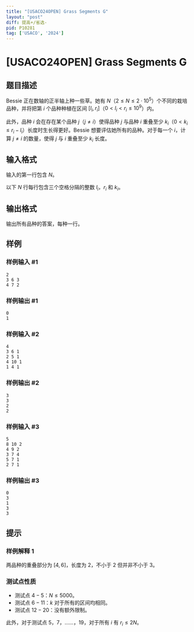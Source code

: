 ```yaml
---
title: "[USACO24OPEN] Grass Segments G"
layout: "post"
diff: 提高+/省选-
pid: P10281
tag: ['USACO', '2024']
---
```

# [USACO24OPEN] Grass Segments G
## 题目描述

Bessie 正在数轴的正半轴上种一些草。她有 $N$（$2\le N\le 2\cdot 10^5$）个不同的栽培品种，并将把第 $i$ 个品种种植在区间 $[l_i,r_i]$（$0<l_i<r_i\le 10^9$）内。

此外，品种 $i$ 会在存在某个品种 $j$（$j\neq i$）使得品种 $j$ 与品种 $i$ 重叠至少 $k_i$（$0<k_i\le r_i-l_i$）长度时生长得更好。Bessie 想要评估她所有的品种。对于每一个 $i$，计算 $j\neq i$ 的数量，使得 $j$ 与 $i$ 重叠至少 $k_i$ 长度。 
## 输入格式

输入的第一行包含 $N$。

以下 $N$ 行每行包含三个空格分隔的整数 $l_i$，$r_i$ 和 $k_i$。 
## 输出格式

输出所有品种的答案，每种一行。
## 样例

### 样例输入 #1
```
2
3 6 3
4 7 2
```
### 样例输出 #1
```
0
1
```
### 样例输入 #2
```
4
3 6 1
2 5 1
4 10 1
1 4 1
```
### 样例输出 #2
```
3
3
2
2
```
### 样例输入 #3
```
5
8 10 2
4 9 2
3 7 4
5 7 1
2 7 1
```
### 样例输出 #3
```
0
3
1
3
3
```
## 提示

### 样例解释 1

两品种的重叠部分为 $[4,6]$，长度为 $2$，不小于 $2$ 但并非不小于 $3$。

### 测试点性质

- 测试点 $4-5$：$N\le 5000$。
- 测试点 $6-11$：$k$ 对于所有的区间均相同。
- 测试点 $12-20$：没有额外限制。

此外，对于测试点 $5$，$7$，……，$19$，对于所有 $i$ 有 $r_i\le 2N$。 
